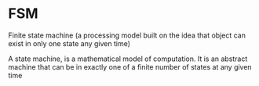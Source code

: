 # FSM
Finite state machine (a processing model built on the idea that object can exist in only one state any given time)

A state machine, is a mathematical model of computation. It is an abstract machine that can be in exactly one of a finite number of states at any given time
